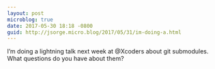```yaml
---
layout: post
microblog: true
date: 2017-05-30 18:18 -0800
guid: http://jsorge.micro.blog/2017/05/31/im-doing-a.html
---
```

I’m doing a lightning talk next week at @Xcoders about git submodules. What questions do you have about them?

